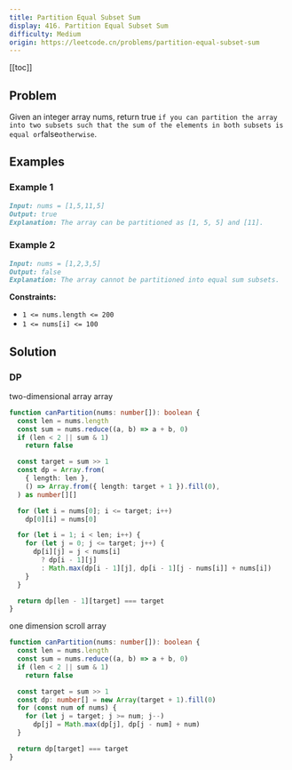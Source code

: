 ```yaml
---
title: Partition Equal Subset Sum
display: 416. Partition Equal Subset Sum
difficulty: Medium
origin: https://leetcode.cn/problems/partition-equal-subset-sum
---
```


[[toc]]

## Problem

Given an integer array nums, return true `if you can partition the array into two subsets such that the sum of the elements in both subsets is equal or`false`otherwise`.

## Examples

### Example 1

```md
Input: nums = [1,5,11,5]
Output: true
Explanation: The array can be partitioned as [1, 5, 5] and [11].
```

### Example 2

```md
Input: nums = [1,2,3,5]
Output: false
Explanation: The array cannot be partitioned into equal sum subsets.
```

**Constraints:**

- `1 <= nums.length <= 200`
- `1 <= nums[i] <= 100`

## Solution

### DP

two-dimensional array array

```ts
function canPartition(nums: number[]): boolean {
  const len = nums.length
  const sum = nums.reduce((a, b) => a + b, 0)
  if (len < 2 || sum & 1)
    return false

  const target = sum >> 1
  const dp = Array.from(
    { length: len },
    () => Array.from({ length: target + 1 }).fill(0),
  ) as number[][]

  for (let i = nums[0]; i <= target; i++)
    dp[0][i] = nums[0]

  for (let i = 1; i < len; i++) {
    for (let j = 0; j <= target; j++) {
      dp[i][j] = j < nums[i]
        ? dp[i - 1][j]
        : Math.max(dp[i - 1][j], dp[i - 1][j - nums[i]] + nums[i])
    }
  }

  return dp[len - 1][target] === target
}
```

one dimension scroll array

```ts
function canPartition(nums: number[]): boolean {
  const len = nums.length
  const sum = nums.reduce((a, b) => a + b, 0)
  if (len < 2 || sum & 1)
    return false

  const target = sum >> 1
  const dp: number[] = new Array(target + 1).fill(0)
  for (const num of nums) {
    for (let j = target; j >= num; j--)
      dp[j] = Math.max(dp[j], dp[j - num] + num)
  }

  return dp[target] === target
}
```


